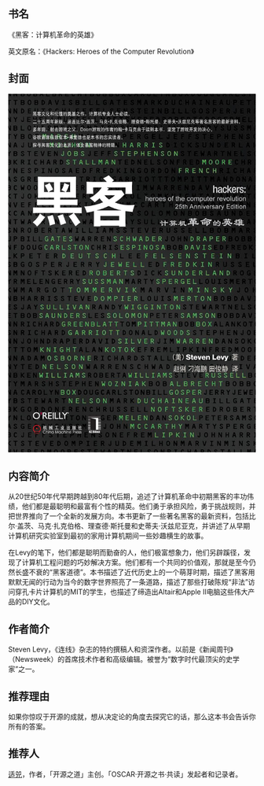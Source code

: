 ##  书名

《黑客：计算机革命的英雄》

英文原名：《Hackers: Heroes of the Computer Revolution》

## 封面

![](./face-image/the-hacker.jpg)

## 内容简介

从20世纪50年代早期跨越到80年代后期，追述了计算机革命中初期黑客的丰功伟绩，他们都是最聪明和最富有个性的精英。他们勇于承担风险，勇于挑战规则，并把世界推向了一个全新的发展方向。本书更新了一些著名黑客的最新资料，包括比尔·盖茨、马克·扎克伯格、理查德·斯托曼和史蒂夫·沃兹尼亚克，并讲述了从早期计算机研究实验室到最初的家用计算机期间一些妙趣横生的故事。

在Levy的笔下，他们都是聪明而勤奋的人，他们极富想象力，他们另辟蹊径，发现了计算机工程问题的巧妙解决方案。他们都有一个共同的价值观，那就是至今仍然长盛不衰的“黑客道德”。本书描述了近代历史上的一个萌芽时期，描述了黑客用默默无闻的行动为当今的数字世界照亮了一条道路，描述了那些打破陈规“非法”访问穿孔卡片计算机的MIT的学生，也描述了缔造出Altair和Apple II电脑这些伟大产品的DIY文化。

## 作者简介

Steven Levy，《连线》杂志的特约撰稿人和资深作者。以前是《新闻周刊》（Newsweek）的首席技术作者和高级编辑。被誉为“数字时代最顶尖的史学家”之一。

## 推荐理由

如果你惊叹于开源的成就，想从决定论的角度去探究它的话，那么这本书会告诉你所有的答案。

## 推荐人

[适兕](https://opensourceway.community/all_about_kuosi)，作者，「开源之道」主创。「OSCAR·开源之书·共读」发起者和记录者。